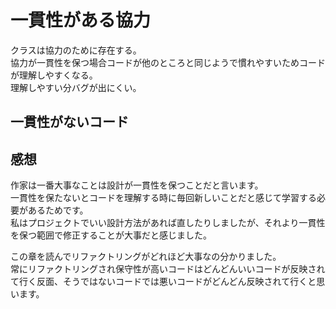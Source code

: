 # 一貫性がある協力

クラスは協力のために存在する。  
協力が一貫性を保つ場合コードが他のところと同じようで慣れやすいためコードが理解しやすくなる。   
理解しやすい分バグが出にくい。

## 一貫性がないコード


## 感想

作家は一番大事なことは設計が一貫性を保つことだと言います。   
一貫性を保たないとコードを理解する時に毎回新しいことだと感じて学習する必要があるためです。    
私はプロジェクトでいい設計方法があれば直したりしましたが、それより一貫性を保つ範囲で修正することが大事だと感じました。  
 
この章を読んでリファクトリングがどれほど大事なの分かりました。   
常にリファクトリングされ保守性が高いコードはどんどんいいコードが反映されて行く反面、そうではないコードでは悪いコードがどんどん反映されて行くと思います。
